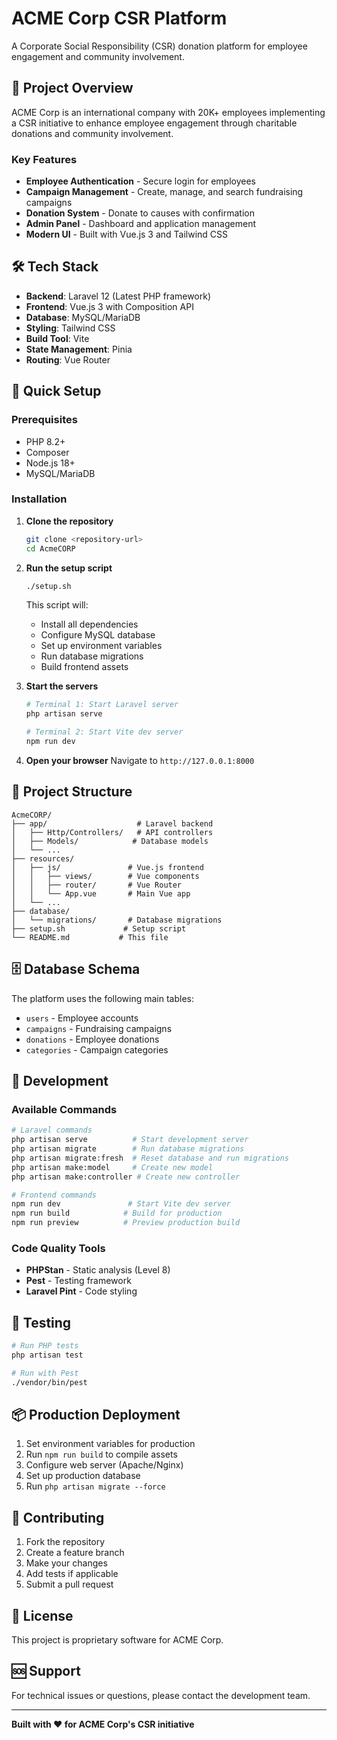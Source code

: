 # ACME Corp CSR Platform

A Corporate Social Responsibility (CSR) donation platform for employee engagement and community involvement.

## 🎯 Project Overview

ACME Corp is an international company with 20K+ employees implementing a CSR initiative to enhance employee engagement through charitable donations and community involvement.

### Key Features
- **Employee Authentication** - Secure login for employees
- **Campaign Management** - Create, manage, and search fundraising campaigns
- **Donation System** - Donate to causes with confirmation
- **Admin Panel** - Dashboard and application management
- **Modern UI** - Built with Vue.js 3 and Tailwind CSS

## 🛠️ Tech Stack

- **Backend**: Laravel 12 (Latest PHP framework)
- **Frontend**: Vue.js 3 with Composition API
- **Database**: MySQL/MariaDB
- **Styling**: Tailwind CSS
- **Build Tool**: Vite
- **State Management**: Pinia
- **Routing**: Vue Router

## 🚀 Quick Setup

### Prerequisites
- PHP 8.2+
- Composer
- Node.js 18+
- MySQL/MariaDB

### Installation

1. **Clone the repository**
   ```bash
   git clone <repository-url>
   cd AcmeCORP
   ```

2. **Run the setup script**
   ```bash
   ./setup.sh
   ```

   This script will:
   - Install all dependencies
   - Configure MySQL database
   - Set up environment variables
   - Run database migrations
   - Build frontend assets

3. **Start the servers**
   ```bash
   # Terminal 1: Start Laravel server
   php artisan serve
   
   # Terminal 2: Start Vite dev server
   npm run dev
   ```

4. **Open your browser**
   Navigate to `http://127.0.0.1:8000`

## 📁 Project Structure

```
AcmeCORP/
├── app/                    # Laravel backend
│   ├── Http/Controllers/   # API controllers
│   ├── Models/            # Database models
│   └── ...
├── resources/
│   ├── js/               # Vue.js frontend
│   │   ├── views/        # Vue components
│   │   ├── router/       # Vue Router
│   │   └── App.vue       # Main Vue app
│   └── ...
├── database/
│   └── migrations/       # Database migrations
├── setup.sh             # Setup script
└── README.md           # This file
```

## 🗄️ Database Schema

The platform uses the following main tables:
- `users` - Employee accounts
- `campaigns` - Fundraising campaigns
- `donations` - Employee donations
- `categories` - Campaign categories

## 🔧 Development

### Available Commands

```bash
# Laravel commands
php artisan serve          # Start development server
php artisan migrate        # Run database migrations
php artisan migrate:fresh  # Reset database and run migrations
php artisan make:model     # Create new model
php artisan make:controller # Create new controller

# Frontend commands
npm run dev               # Start Vite dev server
npm run build            # Build for production
npm run preview          # Preview production build
```

### Code Quality Tools

- **PHPStan** - Static analysis (Level 8)
- **Pest** - Testing framework
- **Laravel Pint** - Code styling

## 🧪 Testing

```bash
# Run PHP tests
php artisan test

# Run with Pest
./vendor/bin/pest
```

## 📦 Production Deployment

1. Set environment variables for production
2. Run `npm run build` to compile assets
3. Configure web server (Apache/Nginx)
4. Set up production database
5. Run `php artisan migrate --force`

## 🤝 Contributing

1. Fork the repository
2. Create a feature branch
3. Make your changes
4. Add tests if applicable
5. Submit a pull request

## 📄 License

This project is proprietary software for ACME Corp.

## 🆘 Support

For technical issues or questions, please contact the development team.

---

**Built with ❤️ for ACME Corp's CSR initiative**
